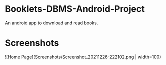 # Booklets-DBMS-Android-Project
An android app to download and read books.





# Screenshots
![Home Page](Screenshots/Screenshot_20211226-222102.png | width=100)

